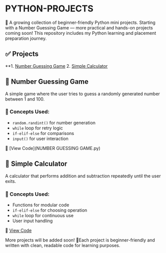 # PYTHON-PROJECTS
📢 A growing collection of beginner-friendly Python mini projects. Starting with a Number Guessing Game — more practical and hands-on projects coming soon!
    This repository includes my Python learning and placement preparation journey. 
## ✅ Projects
**1. [Number Guessing Game](#number-guessing-game)
2. [Simple Calculator](#simple-calculator)

## 🔢 Number Guessing Game

A simple game where the user tries to guess a randomly generated number between 1 and 100.

### 🧠 Concepts Used:
- `random.randint()` for number generation
- `while` loop for retry logic
- `if-elif-else` for comparisons
- `input()` for user interaction

📄 [View Code](NUMBER GUESSING GAME.py)

## 🧮 Simple Calculator

A calculator that performs addition and subtraction repeatedly until the user exits.

### 🧠 Concepts Used:
- Functions for modular code
- `if-elif-else` for choosing operation
- `while` loop for continuous use
- User input handling

📄 [View Code](calculator.py)

 More projects will be added soon!
📌Each project is beginner-friendly and written with clean, readable code for learning purposes.
